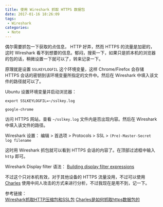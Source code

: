 ```yaml
---
title: 使用 Wireshark 抓取 HTTPS 数据包
date: 2017-01-16 18:26:09
tags:
 - Wireshark
categories:
 - Note
---
```

偶尔需要抓包一下获取的点信息， HTTP 好弄，然而 HTTPS 的流量是加密的，这时 Wireshark 看不到想要的信息。郁闷，搜索一下，如果只是抓本机的浏览器的包的话，稍微设置一下就可以了，转来记录一下。

原理就是设置 `SSLKEYLOGFIL` 这个环境变量，这样 Chrome/Firefox 会存储 HTTPS 会话的密钥到该环境变量所指定的文件中。然后在 Wireshark 中填入该文件的路径就可以了。

<!--more-->
Ubuntu 设置环境变量并启动浏览器：
```
export SSLKEYLOGFIL=~/sslkey.log

google-chrome
```

访问 HTTPS 网站，查看 `~/sslkey.log` 文件内是否出现内容。然后在 Wireshark 中填入该文件的路径。  

Wireshark 设置： 编辑 > 首选项 > Protocols > SSL > `(Pre)-Master-Secret log filename`  

这时用 Wireshark 抓包就可以看到 HTTPS 会话的内容了。在顶部过滤框中输入 `http` 即可。  

Wireshark Display filter 语法： [Building display filter expressions](https://www.wireshark.org/docs/wsug_html_chunked/ChWorkBuildDisplayFilterSection.html)

不过这个只对本机有效，对于其他设备的 HTTPS 流量没用，不过可以使用 [Charles](https://www.charlesproxy.com/) 使用中间人攻击的方式来进行分析，不过我现在是用不到，记一下。

参考链接：  
[Wireshark抓取HTTP压缩包和SSL包](https://my.oschina.net/swingcoder/blog/533979)
[Charles是如何抓取https数据包的](http://legendtkl.com/2015/11/30/charles-https/)
